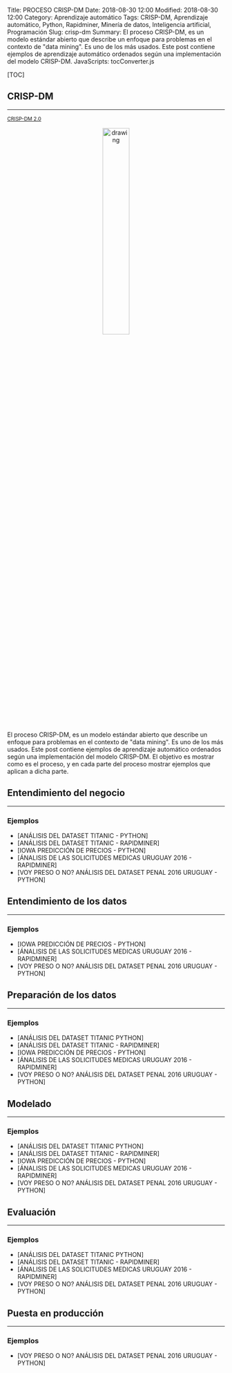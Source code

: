 Title: PROCESO CRISP-DM
Date: 2018-08-30 12:00
Modified: 2018-08-30 12:00
Category: Aprendizaje automático
Tags: CRISP-DM, Aprendizaje automático, Python, Rapidminer, Minería de datos, Inteligencia artificial, Programación
Slug: crisp-dm
Summary: El proceso CRISP-DM, es un modelo estándar abierto que describe un enfoque para problemas en el contexto de "data mining". Es uno de los más usados. Este post contiene ejemplos de aprendizaje automático ordenados según una implementación del modelo CRISP-DM.
JavaScripts: tocConverter.js

[TOC]

## CRISP-DM
---
<small><a href="https://inseaddataanalytics.github.io/INSEADAnalytics/CRISP_DM.pdf">CRISP-DM 2.0</a></small>
<div style="text-align:center"><img src="{static}/images/crisp-dm-1.png" alt="drawing" width="35%" height="35%"/></div></br>

El proceso CRISP-DM, es un modelo estándar abierto que describe un enfoque para problemas en el contexto de "data mining". Es uno de los más usados. 
Este post contiene ejemplos de aprendizaje automático ordenados según una implementación del modelo CRISP-DM.
El objetivo es mostrar como es el proceso, y en cada parte del proceso mostrar ejemplos que aplican a dicha parte.

## Entendimiento del negocio
---

### Ejemplos

- [ANÁLISIS DEL DATASET TITANIC - PYTHON]
- [ANÁLISIS DEL DATASET TITANIC - RAPIDMINER]
- [IOWA PREDICCIÓN DE PRECIOS - PYTHON]
- [ÁNALISIS DE LAS SOLICITUDES MEDICAS URUGUAY 2016 - RAPIDMINER]
- [VOY PRESO O NO? ANÁLISIS DEL DATASET PENAL 2016 URUGUAY - PYTHON]

## Entendimiento de los datos
---

### Ejemplos

- [IOWA PREDICCIÓN DE PRECIOS - PYTHON]
- [ÁNALISIS DE LAS SOLICITUDES MEDICAS URUGUAY 2016 - RAPIDMINER]
- [VOY PRESO O NO? ANÁLISIS DEL DATASET PENAL 2016 URUGUAY - PYTHON]

## Preparación de los datos
---

### Ejemplos

- [ANÁLISIS DEL DATASET TITANIC PYTHON]
- [ANÁLISIS DEL DATASET TITANIC - RAPIDMINER]
- [IOWA PREDICCIÓN DE PRECIOS - PYTHON]
- [ÁNALISIS DE LAS SOLICITUDES MEDICAS URUGUAY 2016 - RAPIDMINER]
- [VOY PRESO O NO? ANÁLISIS DEL DATASET PENAL 2016 URUGUAY - PYTHON]

## Modelado
---

### Ejemplos

- [ANÁLISIS DEL DATASET TITANIC PYTHON]
- [ANÁLISIS DEL DATASET TITANIC - RAPIDMINER]
- [IOWA PREDICCIÓN DE PRECIOS - PYTHON]
- [ÁNALISIS DE LAS SOLICITUDES MEDICAS URUGUAY 2016 - RAPIDMINER]
- [VOY PRESO O NO? ANÁLISIS DEL DATASET PENAL 2016 URUGUAY - PYTHON]

## Evaluación
---

### Ejemplos

- [ANÁLISIS DEL DATASET TITANIC PYTHON]
- [ANÁLISIS DEL DATASET TITANIC - RAPIDMINER]
- [ÁNALISIS DE LAS SOLICITUDES MEDICAS URUGUAY 2016 - RAPIDMINER]
- [VOY PRESO O NO? ANÁLISIS DEL DATASET PENAL 2016 URUGUAY - PYTHON]

## Puesta en producción
---

### Ejemplos

- [VOY PRESO O NO? ANÁLISIS DEL DATASET PENAL 2016 URUGUAY - PYTHON]
